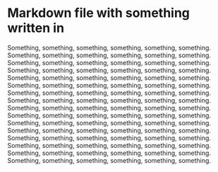 # Markdown file with something written in

Something, something, something, something, something, something.
Something, something, something, something, something, something.
Something, something, something, something, something, something.
Something, something, something, something, something, something.
Something, something, something, something, something, something.
Something, something, something, something, something, something.
Something, something, something, something, something, something.
Something, something, something, something, something, something.
Something, something, something, something, something, something.
Something, something, something, something, something, something.
Something, something, something, something, something, something.
Something, something, something, something, something, something.
Something, something, something, something, something, something.
Something, something, something, something, something, something.
Something, something, something, something, something, something.
Something, something, something, something, something, something.
